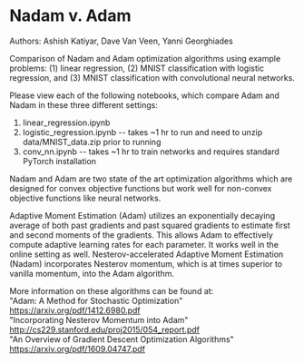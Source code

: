 # Nadam v. Adam
Authors: Ashish Katiyar, Dave Van Veen, Yanni Georghiades

Comparison of Nadam and Adam optimization algorithms using example problems: (1) linear regression, (2) MNIST classification with logistic regression, and (3) MNIST classification with convolutional neural networks.

Please view each of the following notebooks, which compare Adam and Nadam in these three different settings:
1) linear_regression.ipynb
2) logistic_regression.ipynb -- takes ~1 hr to run and need to unzip data/MNIST_data.zip prior to running
3) conv_nn.ipynb -- takes ~1 hr to train networks and requires standard PyTorch installation

Nadam and Adam are two state of the art optimization algorithms which are designed for convex objective functions but work well for non-convex objective functions like neural networks.

Adaptive Moment Estimation (Adam) utilizes an exponentially decaying average of both past gradients and past squared gradients to estimate first and second moments of the gradients. This allows Adam to effectively compute adaptive learning rates for each parameter. It works well in the online setting as well.
Nesterov-accelerated Adaptive Moment Estimation (Nadam) incorporates Nesterov momentum, which is at times superior to vanilla momentum, into the Adam algorithm.

More information on these algorithms can be found at:
<br />
"Adam: A Method for Stochastic Optimization"
https://arxiv.org/pdf/1412.6980.pdf
<br />
"Incorporating Nesterov Momentum into Adam" 
http://cs229.stanford.edu/proj2015/054_report.pdf
<br />
"An Overview of Gradient Descent Optimization Algorithms"
https://arxiv.org/pdf/1609.04747.pdf
